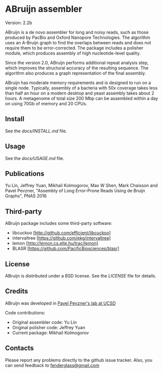ABruijn assembler
==================

Version: 2.2b

ABruijn is a de novo assembler for long and noisy reads, such as
those produced by PacBio and Oxford Nanopore Technologies.
The algorithm uses an A-Bruijn graph to find the overlaps between reads
and does not require them to be error-corrected. The package includes a 
polisher module, which produces assembly of high nucleotide-level quality.

Since the version 2.0, ABruijn performs additional repeat analysis
step, which improves the structural accuracy of the resulting sequence. 
The algorithm also produces a graph representation of the final assembly.

ABruijn has moderate memory requirements and is designed to run on a single node.
Typically, assembly of a bacteria with 50x coverage takes less than half an hour 
on a modern desktop and yeast assembly takes about 2 hours. A metagenome of total size 200 Mbp
can be assembled within a day on using 70Gb of memory and 20 CPUs.

Install
-------
See the *docs/INSTALL.md* file.


Usage
-----
See the *docs/USAGE.md* file.


Publications
------------
Yu Lin, Jeffrey Yuan, Mikhail Kolmogorov, Max W Shen, Mark Chaisson and Pavel Pevzner, 
"Assembly of Long Error-Prone Reads Using de Bruijn Graphs", PNAS 2016


Third-party
-----------
ABruijn package includes some third-party software:

* libcuckoo [http://github.com/efficient/libcuckoo]
* intervaltree [https://github.com/ekg/intervaltree]
* lemon [http://lemon.cs.elte.hu/trac/lemon]
* BLASR [https://github.com/PacificBiosciences/blasr]


License
-------
ABruijn is distributed under a BSD license. See the *LICENSE* file for details.


Credits
-------

ABruijn was developed in [Pavel Pevzner's lab at UCSD](http://cseweb.ucsd.edu/~ppevzner/)

Code contributions:

* Original assembler code: Yu Lin
* Original polisher code: Jeffrey Yuan
* Current package: Mikhail Kolmogorov


Contacts
--------
Please report any problems directly to the github issue tracker.
Also, you can send feedback to fenderglass@gmail.com
